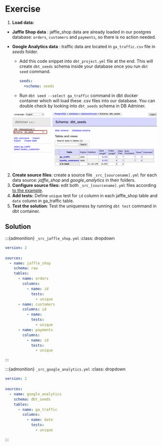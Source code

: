# Exercise
    
1. **Load data:** 
  - **Jaffle Shop data** : jaffle_shop data are already loaded in our postgres database: `orders`, `customers` and `payments`, so there is no action needed. 
  - **Google Analytics data** : traffic data are located in `ga_traffic.csv` file in *seeds* folder. 
      - Add this code snippet into `dbt_project.yml` file at the end. This will create `dbt_seeds` schema inside your database once you run `dbt seed` command.
        ```yaml
        seeds:
          +schema: seeds
        ```
      - Run `dbt seed --select ga_traffic` command in dbt docker container which will load these .csv files into our database. You can double check by looking into `dbt_seeds` schema in DB Adminer.

      ![dbt_seed](../../images/dbt_seeds.png)
2. **Create source files**: create a source file `_src_[sourcename].yml` for each data source: *jaffle_shop* and *google_analytics* in their folders.
3. **Configure source files:** edit both `_src_[sourcename].yml` files according [to the example](../02/data_sources.md).
4. **Add tests:** Define `unique` test for `id` column in each jaffle_shop table and `date` column in ga_traffic table. 
5. **Test the solution**: Test the uniqueness by running `dbt test` command in dbt container.


## Solution


:::{admonition} `_src_jaffle_shop.yml`
:class: dropdown

```yaml
version: 2

sources:
  - name: jaffle_shop
    schema: raw
    tables:
      - name: orders
        columns:
          - name: id
            tests:
              - unique
      - name: customers
        columns: id
          - name: 
            tests:
              - unique
      - name: payments
        columns:
          - name: id
            tests:
              - unique
```
:::


:::{admonition} `_src_google_analytics.yml`
:class: dropdown

```yaml
version: 2

sources:
  - name: google_analytics
    schema: dbt_seeds
    tables:
      - name: ga_traffic
        columns:
          - name: date
            tests:
              - unique
```
:::
